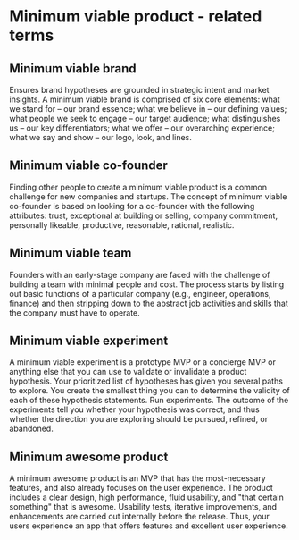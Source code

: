 # Minimum viable product - related terms


## Minimum viable brand

Ensures brand hypotheses are grounded in strategic intent and market insights. A minimum viable brand is comprised of six core elements: what we stand for – our brand essence; what we believe in – our defining values; what people we seek to engage – our target audience; what distinguishes us – our key differentiators; what we offer – our overarching experience; what we say and show – our logo, look, and lines.


## Minimum viable co-founder

Finding other people to create a minimum viable product is a common challenge for new companies and startups. The concept of minimum viable co-founder is based on looking for a co-founder with the following attributes: trust, exceptional at building or selling, company commitment, personally likeable, productive, reasonable, rational, realistic.


## Minimum viable team

Founders with an early-stage company are faced with the challenge of building a team with minimal people and cost. The process starts by listing out basic functions of a particular company (e.g., engineer, operations, finance) and then stripping down to the abstract job activities and skills that the company must have to operate.


## Minimum viable experiment

A minimum viable experiment is a prototype MVP or a concierge MVP or anything else that you can use to validate or invalidate a product hypothesis. Your prioritized list of hypotheses has given you several paths to explore. You create the smallest thing you can to determine the validity of each of these hypothesis statements. Run experiments. The outcome of the experiments tell you whether your hypothesis was correct, and thus whether the direction you are exploring should be pursued, refined, or abandoned.


## Minimum awesome product

A minimum awesome product is an MVP that has the most-necessary features, and also already focuses on the user experience. The product includes a clear design, high performance, fluid usability, and "that certain something" that is awesome. Usability tests, iterative improvements, and enhancements are carried out internally before the release. Thus, your users experience an app that offers features and excellent user experience.
